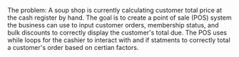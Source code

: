 The problem: A soup shop is currently calculating customer total price at the cash register by hand.  The goal is to create a point of sale (POS) system the business can use to input customer orders,
membership status, and bulk discounts to correctly display the customer's total due. The POS uses while loops for the cashier to interact with and if statments to correctly total a customer's
order based on certian factors. 
